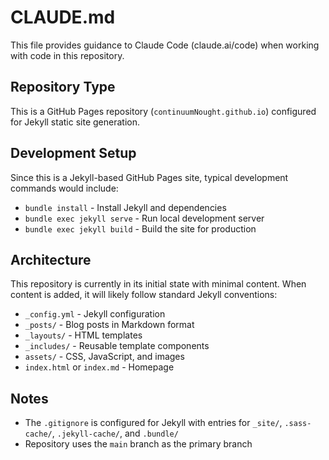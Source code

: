 # CLAUDE.md

This file provides guidance to Claude Code (claude.ai/code) when working with code in this repository.

## Repository Type
This is a GitHub Pages repository (`continuumNought.github.io`) configured for Jekyll static site generation.

## Development Setup
Since this is a Jekyll-based GitHub Pages site, typical development commands would include:
- `bundle install` - Install Jekyll and dependencies
- `bundle exec jekyll serve` - Run local development server
- `bundle exec jekyll build` - Build the site for production

## Architecture
This repository is currently in its initial state with minimal content. When content is added, it will likely follow standard Jekyll conventions:
- `_config.yml` - Jekyll configuration
- `_posts/` - Blog posts in Markdown format
- `_layouts/` - HTML templates
- `_includes/` - Reusable template components
- `assets/` - CSS, JavaScript, and images
- `index.html` or `index.md` - Homepage

## Notes
- The `.gitignore` is configured for Jekyll with entries for `_site/`, `.sass-cache/`, `.jekyll-cache/`, and `.bundle/`
- Repository uses the `main` branch as the primary branch